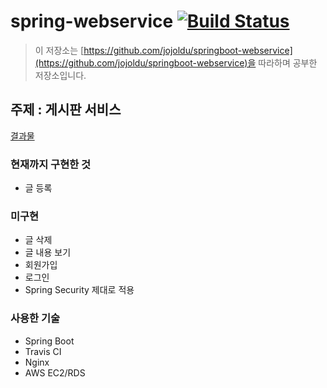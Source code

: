 # spring-webservice [![Build Status](https://travis-ci.org/enhakkore/spring-webservice.svg?branch=master)](https://travis-ci.org/enhakkore/spring-webservice)

> 이 저장소는 [https://github.com/jojoldu/springboot-webservice](https://github.com/jojoldu/springboot-webservice)을 따라하며 공부한 저장소입니다.

## 주제 : 게시판 서비스 
[결과물](https://enhakkore.ml)

### 현재까지 구현한 것
* 글 등록

### 미구현
* 글 삭제
* 글 내용 보기
* 회원가입
* 로그인
* Spring Security 제대로 적용

### 사용한 기술
* Spring Boot
* Travis CI
* Nginx
* AWS EC2/RDS

  

